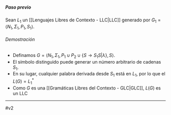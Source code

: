 ##### Paso previo

Sean $L_1$ un [[Lenguajes Libres de Contexto - LLC|LLC]] generado por $G_1=\langle N_1,\Sigma_1,P_1,S_1\rangle$.
###### Demostración

- Definamos $G=\langle N_1 ,\Sigma_1 ,P_1 \cup P_2 \cup\{S\to S_1S | \lambda\},S\rangle$. 
- El símbolo distinguido puede generar un número arbitrario de cadenas $S_1$.
- En su lugar, cualquier palabra derivada desde $S_1$ está en $L_1$, por lo que el $L(G)=L_1^*$ 
- Como $G$ es una [[Gramáticas Libres del Contexto - GLC|GLC]], $L(G)$ es un LLC

***
#v2 
